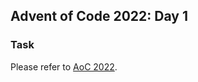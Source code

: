 ## Advent of Code 2022: Day 1
### Task
Please refer to [AoC 2022](https://adventofcode.com/2022/day/1).
